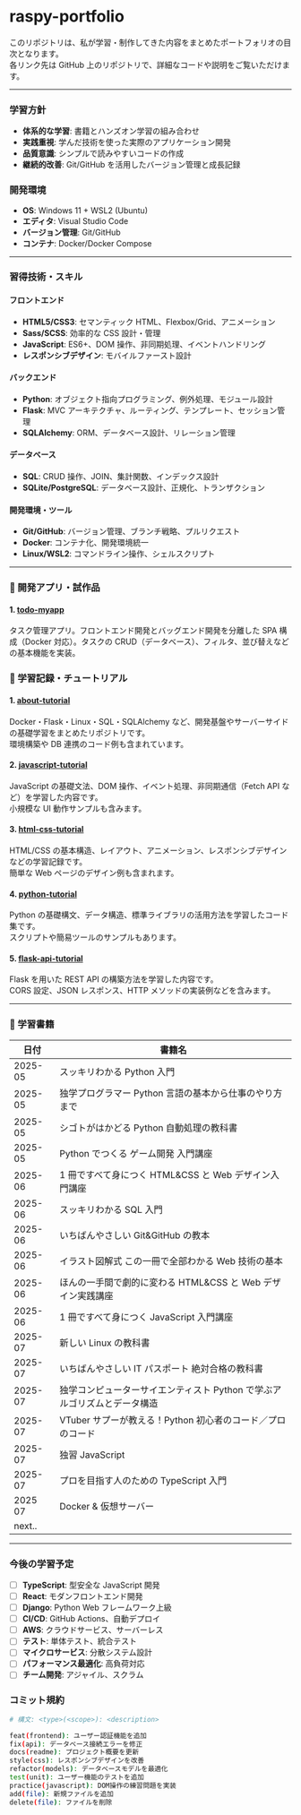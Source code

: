 # raspy-portfolio

このリポジトリは、私が学習・制作してきた内容をまとめたポートフォリオの目次となります。  
各リンク先は GitHub 上のリポジトリで、詳細なコードや説明をご覧いただけます。

---

### 学習方針

- **体系的な学習**: 書籍とハンズオン学習の組み合わせ
- **実践重視**: 学んだ技術を使った実際のアプリケーション開発
- **品質意識**: シンプルで読みやすいコードの作成
- **継続的改善**: Git/GitHub を活用したバージョン管理と成長記録

### 開発環境

- **OS**: Windows 11 + WSL2 (Ubuntu)
- **エディタ**: Visual Studio Code
- **バージョン管理**: Git/GitHub
- **コンテナ**: Docker/Docker Compose

---

### 習得技術・スキル

#### フロントエンド

- **HTML5/CSS3**: セマンティック HTML、Flexbox/Grid、アニメーション
- **Sass/SCSS**: 効率的な CSS 設計・管理
- **JavaScript**: ES6+、DOM 操作、非同期処理、イベントハンドリング
- **レスポンシブデザイン**: モバイルファースト設計

#### バックエンド

- **Python**: オブジェクト指向プログラミング、例外処理、モジュール設計
- **Flask**: MVC アーキテクチャ、ルーティング、テンプレート、セッション管理
- **SQLAlchemy**: ORM、データベース設計、リレーション管理

#### データベース

- **SQL**: CRUD 操作、JOIN、集計関数、インデックス設計
- **SQLite/PostgreSQL**: データベース設計、正規化、トランザクション

#### 開発環境・ツール

- **Git/GitHub**: バージョン管理、ブランチ戦略、プルリクエスト
- **Docker**: コンテナ化、開発環境統一
- **Linux/WSL2**: コマンドライン操作、シェルスクリプト

---

### 📘 開発アプリ・試作品

#### 1. [todo-myapp](https://github.com/rasupy/todo-myapp.git)

タスク管理アプリ。フロントエンド開発とバッグエンド開発を分離した SPA 構成（Docker 対応）。タスクの CRUD（データベース）、フィルタ、並び替えなどの基本機能を実装。

### 📘 学習記録・チュートリアル

#### 1. [about-tutorial](https://github.com/rasupy/about-tutorial.git)

Docker・Flask・Linux・SQL・SQLAlchemy など、開発基盤やサーバーサイドの基礎学習をまとめたリポジトリです。  
環境構築や DB 連携のコード例も含まれています。

#### 2. [javascript-tutorial](https://github.com/rasupy/javascript-tutorial.git)

JavaScript の基礎文法、DOM 操作、イベント処理、非同期通信（Fetch API など）を学習した内容です。  
小規模な UI 動作サンプルも含みます。

#### 3. [html-css-tutorial](https://github.com/rasupy/html-css-tutorial.git)

HTML/CSS の基本構造、レイアウト、アニメーション、レスポンシブデザインなどの学習記録です。  
簡単な Web ページのデザイン例も含まれます。

#### 4. [python-tutorial](https://github.com/rasupy/python-tutorial.git)

Python の基礎構文、データ構造、標準ライブラリの活用方法を学習したコード集です。  
スクリプトや簡易ツールのサンプルもあります。

#### 5. [flask-api-tutorial](https://github.com/rasupy/flask-api-tutorial.git)

Flask を用いた REST API の構築方法を学習した内容です。  
CORS 設定、JSON レスポンス、HTTP メソッドの実装例などを含みます。

---

### 📘 学習書籍

| 日付    | 書籍名                                                                   |
| ------- | ------------------------------------------------------------------------ |
| 2025-05 | スッキリわかる Python 入門                                               |
| 2025-05 | 独学プログラマー Python 言語の基本から仕事のやり方まで                   |
| 2025-05 | シゴトがはかどる Python 自動処理の教科書                                 |
| 2025-05 | Python でつくる ゲーム開発 入門講座                                      |
| 2025-06 | 1 冊ですべて身につく HTML&CSS と Web デザイン入門講座                    |
| 2025-06 | スッキリわかる SQL 入門                                                  |
| 2025-06 | いちばんやさしい Git&GitHub の教本                                       |
| 2025-06 | イラスト図解式 この一冊で全部わかる Web 技術の基本                       |
| 2025-06 | ほんの一手間で劇的に変わる HTML&CSS と Web デザイン実践講座              |
| 2025-06 | 1 冊ですべて身につく JavaScript 入門講座                                 |
| 2025-07 | 新しい Linux の教科書                                                    |
| 2025-07 | いちばんやさしい IT パスポート 絶対合格の教科書                          |
| 2025-07 | 独学コンピューターサイエンティスト Python で学ぶアルゴリズムとデータ構造 |
| 2025-07 | VTuber サプーが教える！Python 初心者のコード／プロのコード               |
| 2025-07 | 独習 JavaScript                                                          |
| 2025-07 | プロを目指す人のための TypeScript 入門                                   |
| 2025 07 | Docker & 仮想サーバー                                                    |
| next..  |                                                                          |

---

### 今後の学習予定

- [ ] **TypeScript**: 型安全な JavaScript 開発
- [ ] **React**: モダンフロントエンド開発
- [ ] **Django**: Python Web フレームワーク上級
- [ ] **CI/CD**: GitHub Actions、自動デプロイ
- [ ] **AWS**: クラウドサービス、サーバーレス
- [ ] **テスト**: 単体テスト、統合テスト
- [ ] **マイクロサービス**: 分散システム設計
- [ ] **パフォーマンス最適化**: 高負荷対応
- [ ] **チーム開発**: アジャイル、スクラム

### コミット規約

```bash
# 構文: <type>(<scope>): <description>

feat(frontend): ユーザー認証機能を追加
fix(api): データベース接続エラーを修正
docs(readme): プロジェクト概要を更新
style(css): レスポンシブデザインを改善
refactor(models): データベースモデルを最適化
test(unit): ユーザー機能のテストを追加
practice(javascript): DOM操作の練習問題を実装
add(file): 新規ファイルを追加
delete(file): ファイルを削除
```
